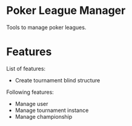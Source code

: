 Poker League Manager
============

Tools to manage poker leagues.

Features
===========
  
List of features:
  
  - Create tournament blind structure

Following features:
  - Manage user
  - Manage tournament instance
  - Manage championship
